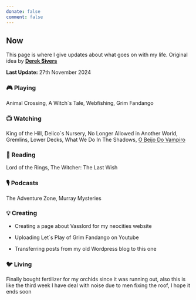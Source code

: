 ```yaml
---
donate: false
comment: false
---
```


## Now 
This page is where I give updates about what goes on with my life. Original idea by [**Derek Sivers**](https://sive.rs/nowff)

**Last Update:** 27th November 2024


### 🎮 Playing

Animal Crossing, A Witch´s Tale, Webfishing, Grim Fandango

### 📺 Watching
 King of the Hill, Delico´s Nursery, No Longer Allowed in Another World, Gremlins, Lower Decks, What We Do In The Shadows, [O Beijo Do Vampiro](https://novelasflixbr.net/novelas/o-beijo-do-vampiro/)

### 📖 Reading
Lord of the Rings, The Witcher: The Last Wish

### 🎙️ Podcasts 
 The Adventure Zone, Murray Mysteries

### 💡 Creating
- Creating a page about Vasslord for my neocities website

- Uploading Let´s Play of Grim Fandango on Youtube

- Transferring posts from my old Wordpress blog to this one

### 🐦‍ Living

Finally bought fertilizer for my orchids since it was running out, also this is like the third week I have deal with noise due to men fixing the roof, I hope it ends soon


